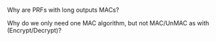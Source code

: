 Why are PRFs with long outputs MACs?

Why do we only need one MAC algorithm, but not MAC/UnMAC as with (Encrypt/Decrypt)?